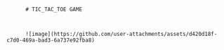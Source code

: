           # TIC_TAC_TOE GAME



          ![image](https://github.com/user-attachments/assets/d420d18f-c7d0-469a-bad3-6a737e92fba8)

